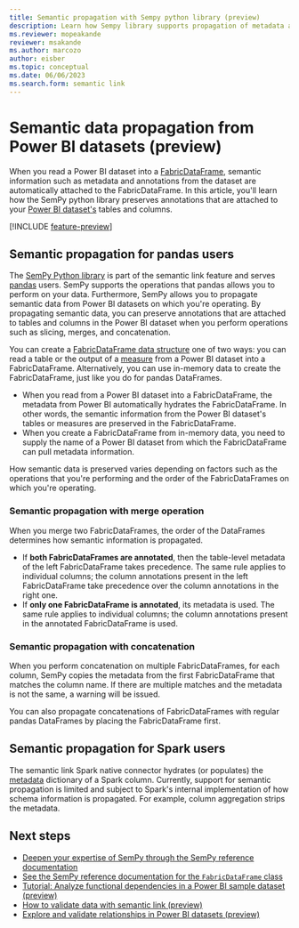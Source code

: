 ```yaml
---
title: Semantic propagation with Sempy python library (preview)
description: Learn how Sempy library supports propagation of metadata attached to Power BI datasets on which you're operating.
ms.reviewer: mopeakande
reviewer: msakande
ms.author: marcozo
author: eisber
ms.topic: conceptual
ms.date: 06/06/2023
ms.search.form: semantic link
---
```


# Semantic data propagation from Power BI datasets (preview)

When you read a Power BI dataset into a [FabricDataFrame](semantic-link-overview.md#fabricdataframe-data-structure), semantic information such as metadata and annotations from the dataset are automatically attached to the FabricDataFrame.
In this article, you'll learn how the SemPy python library preserves annotations that are attached to your [Power BI dataset's](/power-bi/connect-data/service-datasets-understand) tables and columns.

[!INCLUDE [feature-preview](../includes/feature-preview-note.md)]

## Semantic propagation for pandas users

The [SemPy Python library](/python/api/semantic-link-sempy) is part of the semantic link feature and serves [pandas](https://pandas.pydata.org/) users.
SemPy supports the operations that pandas allows you to perform on your data.
Furthermore, SemPy allows you to propagate semantic data from Power BI datasets on which you're operating.
By propagating semantic data, you can preserve annotations that are attached to tables and columns in the Power BI dataset when you perform operations such as slicing, merges, and concatenation.

You can create a [FabricDataFrame data structure](semantic-link-overview.md#fabricdataframe-data-structure) one of two ways: you can read a table or the output of a [measure](/power-bi/transform-model/desktop-measures) from a Power BI dataset into a FabricDataFrame.
Alternatively, you can use in-memory data to create the FabricDataFrame, just like you do for pandas DataFrames.

- When you read from a Power BI dataset into a FabricDataFrame, the metadata from Power BI automatically hydrates the FabricDataFrame. In other words, the semantic information from the Power BI dataset's tables or measures are preserved in the FabricDataFrame.
- When you create a FabricDataFrame from in-memory data, you need to supply the name of a Power BI dataset from which the FabricDataFrame can pull metadata information.

How semantic data is preserved varies depending on factors such as the operations that you're performing and the order of the FabricDataFrames on which you're operating.

### Semantic propagation with merge operation

When you merge two FabricDataFrames, the order of the DataFrames determines how semantic information is propagated.

- If **both FabricDataFrames are annotated**, then the table-level metadata of the left FabricDataFrame takes precedence. The same rule applies to individual columns; the column annotations present in the left FabricDataFrame take precedence over the column annotations in the right one.
- If **only one FabricDataFrame is annotated**, its metadata is used. The same rule applies to individual columns; the column annotations present in the annotated FabricDataFrame is used.

### Semantic propagation with concatenation

When you perform concatenation on multiple FabricDataFrames, for each column, SemPy copies the metadata from the first FabricDataFrame that matches the column name. If there are multiple matches and the metadata is not the same, a warning will be issued.

You can also propagate concatenations of FabricDataFrames with regular pandas DataFrames by placing the FabricDataFrame first.

## Semantic propagation for Spark users

The semantic link Spark native connector hydrates (or populates) the [metadata](https://spark.apache.org/docs/3.3.2/api/python/reference/pyspark.sql/api/pyspark.sql.types.StructField.html#pyspark.sql.types.StructField) dictionary of a Spark column.
Currently, support for semantic propagation is limited and subject to Spark's internal implementation of how schema information is propagated.
For example, column aggregation strips the metadata.

## Next steps

- [Deepen your expertise of SemPy through the SemPy reference documentation](/python/api/semantic-link/overview-semantic-link)
- [See the SemPy reference documentation for the `FabricDataFrame` class](/python/api/semantic-link-sempy/sempy.fabric.fabricdataframe)
- [Tutorial: Analyze functional dependencies in a Power BI sample dataset (preview)](tutorial-power-bi-dependencies.md)
- [How to validate data with semantic link (preview)](semantic-link-validate-data.md)
- [Explore and validate relationships in Power BI datasets (preview)](semantic-link-validate-relationship.md)
